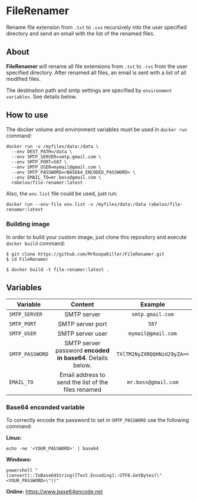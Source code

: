 # FileRenamer

Rename file extension from `.txt` to `.cvs` recursively into the user specified directory and send an email with the list of the renamed files.

## About

**FileRenamer** will rename all file extensions from `.txt` to `.cvs` from the user specified directory. After renamed all files, an email is sent with a list of all modified files.

The destination path and smtp settings are specified by `environment variables`. See details below.

## How to use

The docker volume and environment variables must be used in `docker run` command:

```
docker run -v /myfiles/data:/data \
  --env DEST_PATH=/data \
  --env SMTP_SERVER=smtp.gmail.com \
  --env SMTP_PORT=587 \
  --env SMTP_USER=mymail@gmail.com \
  --env SMTP_PASSWORD=<BASE64_ENCODED_PASSWORD> \
  --env EMAIL_TO=mr.boss@gmail.com \
  rabeloo/file-renamer:latest
```

Also, the `env.list` file could be used, just run:

```
docker run --env-file env.list -v /myfiles/data:/data rabeloo/file-renamer:latest
```

### Building image
In order to build your custom image, just clone this repository and execute `docker build` command:

``` 
$ git clone https://github.com/MrKoopaKiller/FileRenamer.git
$ cd FileRenamer

$ docker build -t file-renamer:latest .
``` 

## Variables
| Variable | Content | Example
|---|:---:| :---: |
| `SMTP_SERVER`  | SMTP server | `smtp.gmail.com` 
| `SMTP_PORT`  | SMTP server port |`587`  |
| `SMTP_USER`  | SMTP server user | `mymail@gmail.com` |
| `SMTP_PASSWORD`  | SMTP server password **encoded in base64**. Details below. | `TXlTM2NyZXRQQHNzd29yZA==`
| `EMAIL_TO`  | Email address to send the list of the files renamed | `mr.boss@gmail.com`  |

### Base64 enconded variable

To correctly encode the password to set in `SMTP_PASSWORD` use the following command:

**Linux:**
```
echo -ne '<YOUR_PASSWORD>' | base64
```

**Windows:**
```
powershell "[convert]::ToBase64String([Text.Encoding]::UTF8.GetBytes(\"<YOUR_PASSWORD>\"))"
```

**Online:**
https://www.base64encode.net
